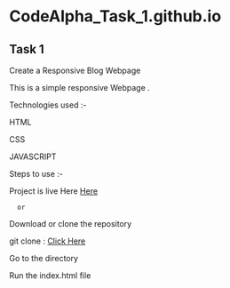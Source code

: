 # CodeAlpha_Task_1.github.io

## Task 1

Create a Responsive Blog Webpage

This is a simple responsive Webpage .

Technologies used :-

HTML

CSS

JAVASCRIPT

Steps to use :-

Project is live Here [Here](https://imhr1306.github.io/CodeAlpha_Task_1.github.io/)

      or
      
Download or clone the repository

git clone : [Click Here](https://github.com/imhr1306/CodeAlpha_Task_1.git)

Go to the directory

Run the index.html file
